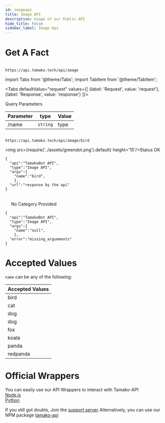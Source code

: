 ```yaml
---
id: imageapi
title: Image API
description: Usage of our Public API
hide_title: False
sidebar_label: Image Api
---
```


# Get A Fact
```

https://api.tamako.tech/api/image

```

import Tabs from '@theme/Tabs';
import TabItem from '@theme/TabItem';

<Tabs
  defaultValue="request"
  values={[
    {label: 'Request', value: 'request'},
    {label: 'Response', value: 'response'}
  ]}>
  <TabItem value="request">

  Query Parameters

  | Parameter | type | Value |
  |-|-|-|
  | /name | `string` | type |

  </TabItem>

  <TabItem value="response">

  ```

  https://api.tamako.tech/api/image/bird

  ```

  <img src={require('../assets/greendot.png').default} height='15'/>Status OK

```
{
  "api":"TamakoBot API",
  "type":"Image API",
  "args":{
    "name":"bird",
    },
  "url":"response by the api"
}
```

<br/>
<img src={require('../assets/reddot.png').default} height='15'/> No Category Provided

```
{
  "api":"TamakoBot API",
  "type":"Image API",
  "args":{
    "name":"null",
    },
  "error":"missing_arguements"
}
```

  </TabItem>
</Tabs>

# Accepted Values

`name` can be any of the following:

| Accepted Values |
|-----------------|
| bird            |
| cat             |
| dog             |
| dog             |
| fox             |
| koala            |
| panda           |
| redpanda          |

# Official Wrappers 

You can easily use our API Wrappers to interact with Tamako-API <br/>
[Node.js](https://www.npmjs.com/package/tamako-api) <br/>
[Python](https://github.com/DaftDevelopment/Tamako.py)

If you still got doubts, Join the [support server](https://support.tamako.tech/)
Alternatively, you can use our NPM package [tamako-api](https://www.npmjs.com/package/tamako-api)
